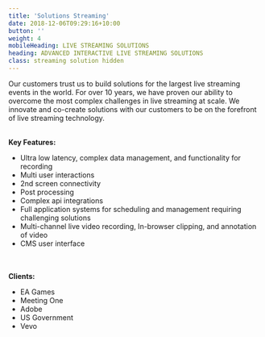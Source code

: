 ```yaml
---
title: 'Solutions Streaming'
date: 2018-12-06T09:29:16+10:00
button: ''
weight: 4
mobileHeading: LIVE STREAMING SOLUTIONS
heading: ADVANCED INTERACTIVE LIVE STREAMING SOLUTIONS
class: streaming solution hidden
---
```


Our customers trust us to build solutions for the largest live streaming events in the world. For over 10 years, we have proven our ability to overcome the most complex challenges in live streaming at scale. We innovate and co-create solutions with our customers to be on the forefront of live streaming technology.
<br><br>

**Key Features:**

  * Ultra low latency, complex data management, and functionality for recording
  * Multi user interactions
  * 2nd screen connectivity
  * Post processing
  * Complex api integrations
  * Full application systems for scheduling and management requiring challenging solutions
  * Multi-channel live video recording, In-browser clipping, and annotation of video
  * CMS user interface

<br><br>
**Clients:**

  * EA Games
  * Meeting One
  * Adobe
  * US Government
  * Vevo
